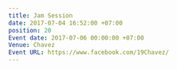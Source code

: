 ```yaml
---
title: Jam Session
date: 2017-07-04 16:52:00 +07:00
position: 20
Event date: 2017-07-06 00:00:00 +07:00
Venue: Chavez
Event URL: https://www.facebook.com/19Chavez/
---
```


